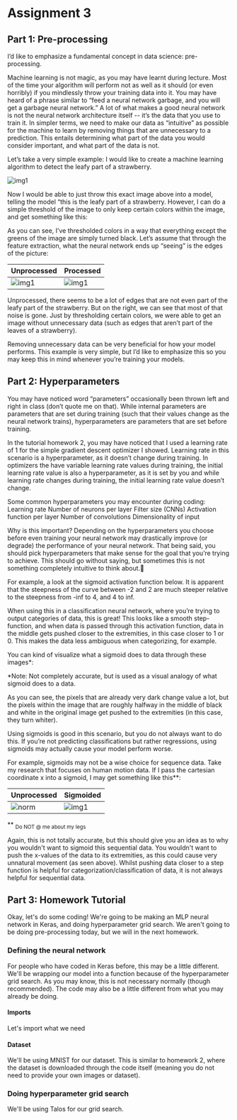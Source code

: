 # Assignment 3

## Part 1: Pre-processing
I’d like to emphasize a fundamental concept in data science: pre-processing.

Machine learning is not magic, as you may have learnt during lecture. Most of the time your algorithm will perform not as well as it should (or even horribly) if you mindlessly throw your training data into it. You may have heard of a phrase similar to “feed a neural network garbage, and you will get a garbage neural network.” A lot of what makes a good neural network is not the neural network architecture itself -- it’s the data that you use to train it. In simpler terms, we need to make our data as “intuitive” as possible for the machine to learn by removing things that are unnecessary to a prediction. This entails determining what part of the data you would consider important, and what part of the data is not.

Let’s take a very simple example: I would like to create a machine learning algorithm to detect the leafy part of a strawberry.

![img1](https://i.imgur.com/WnsH1fm.jpg)


Now I would be able to just throw this exact image above into a model, telling the model “this is the leafy part of a strawberry. However, I can do a simple threshold of the image to only keep certain colors within the image, and get something like this:

As you can see, I’ve thresholded colors in a way that everything except the greens of the image are simply turned black. Let’s assume that through the feature extraction, what the neural network ends up “seeing” is the edges of the picture:

Unprocessed | Processed
------------ | -------------
![img1](https://i.imgur.com/O16cN9k.png) | ![img1](https://i.imgur.com/0zOprgZ.png)

Unprocessed, there seems to be a lot of edges that are not even part of the leafy part of the strawberry. But on the right, we can see that most of that noise is gone. Just by thresholding certain colors, we were able to get an image without unnecessary data (such as edges that aren’t part of the leaves of a strawberry).

Removing unnecessary data can be very beneficial for how your model performs. This example is very simple, but I’d like to emphasize this so you may keep this in mind whenever you’re training your models.

## Part 2: Hyperparameters
You may have noticed word “parameters” occasionally been thrown left and right in class (don’t quote me on that). While internal parameters are parameters that are set during training (such that their values change as the neural network trains), hyperparameters are parameters that are set before training. 

In the tutorial homework 2, you may have noticed that I used a learning rate of 1 for the simple gradient descent optimizer I showed. Learning rate in this scenario is a hyperparameter, as it doesn’t change during training. In optimizers the have variable learning rate values during training, the initial learning rate value is also a hyperparameter, as it is set by you and while learning rate changes during training, the initial learning rate value doesn’t change.

Some common hyperparameters you may encounter during coding:
Learning rate
Number of neurons per layer
Filter size (CNNs)
Activation function per layer
Number of convolutions
Dimensionality of input

Why is this important? Depending on the hyperparameters you choose before even training your neural network may drastically improve (or degrade) the performance of your neural network. That being said, you should pick hyperparameters that make sense for the goal that you’re trying to achieve. This should go without saying, but sometimes this is not something completely intuitive to think about.

For example, a look at the sigmoid activation function below. It is apparent that the steepness of the curve between -2 and 2 are much steeper relative to the steepness from -inf to 4, and 4 to inf.

When using this in a classification neural network, where you’re trying to output categories of data, this is great! This looks like a smooth step-function, and when data is passed through this activation function, data in the middle gets pushed closer to the extremities, in this case closer to 1 or 0. This makes the data less ambiguous when categorizing, for example.

You can kind of visualize what a sigmoid does to data through these images*:

*Note: Not completely accurate, but is used as a visual analogy of what sigmoid does to a data.

As you can see, the pixels that are already very dark change value a lot, but the pixels within the image that are roughly halfway in the middle of black and white in the original image get pushed to the extremities (in this case, they turn whiter).

Using sigmoids is good in this scenario, but you do not always want to do this. If you’re not predicting classifications but rather regressions, using sigmoids may actually cause your model perform worse.

For example, sigmoids may not be a wise choice for sequence data. Take my research that focuses on human motion data. If I pass the cartesian coordinate x into a sigmoid, I may get something like this**:

Unprocessed | Sigmoided
------------ | -------------
![norm](https://i.imgur.com/HTLcaSJ.gif) | ![img1](https://i.imgur.com/6TWh0QF.gif)

** <sub> Do NOT @ me about my legs </sub>

Again, this is not totally accurate, but this should give you an idea as to why you wouldn't want to sigmoid this sequential data. You wouldn't want to push the x-values of the data to its extremities, as this could cause very unnatural movement (as seen above). Whilst pushing data closer to a step function is helpful for categorization/classification of data, it is not always helpful for sequential data. 

## Part 3: Homework Tutorial

Okay, let's do some coding! We're going to be making an MLP neural network in Keras, and doing hyperparameter grid search. We aren't going to be doing pre-processing today, but we will in the next homework.

### Defining the neural network

For people who have coded in Keras before, this may be a little different. We'll be wrapping our model into a function because of the hyperparameter grid search. As you may know, this is not necessary normally (though recommended). The code may also be a little different from what you may already be doing.

#### Imports

Let's import what we need

#### Dataset

We'll be using MNIST for our dataset. This is similar to homework 2, where the dataset is downloaded through the code itself (meaning you do not need to provide your own images or dataset).


### Doing hyperparameter grid search

We'll be using Talos for our grid search.
